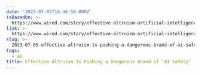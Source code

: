 ```yaml
---
date: '2023-07-05T16:36:50.000Z'
isBasedOn: >-
  https://www.wired.com/story/effective-altruism-artificial-intelligence-sam-bankman-fried/
link: >-
  https://www.wired.com/story/effective-altruism-artificial-intelligence-sam-bankman-fried/
slug: >-
  2023-07-05-effective-altruism-is-pushing-a-dangerous-brand-of-ai-safety-or-wired
tags:
  - ai
title: Effective Altruism Is Pushing a Dangerous Brand of ‘AI Safety’ | WIRED
---
```


